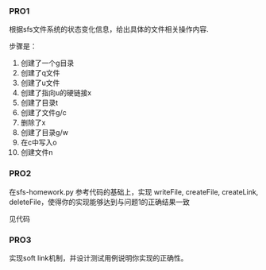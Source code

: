 ### PRO1
根据sfs文件系统的状态变化信息，给出具体的文件相关操作内容.

步骤是：

1. 创建了一个g目录
2. 创建了q文件
3. 创建了u文件
4. 创建了指向u的硬链接x
5. 创建了目录t
6. 创建了文件g/c
7. 删除了x
8. 创建了目录g/w
9. 在c中写入o
10. 创建文件n

### PRO2

在sfs-homework.py 参考代码的基础上，实现 writeFile, createFile, createLink, deleteFile，使得你的实现能够达到与问题1的正确结果一致

见代码

### PRO3

实现soft link机制，并设计测试用例说明你实现的正确性。
